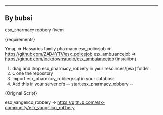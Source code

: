 -------------------------------------------
   By bubsi
-------------------------------------------


esx_pharmacy robbery fivem

{requirements}

   Ymap => Hassarics family pharmacy
   esx_policejob => https://github.com/ZAD4YTV/esx_policejob
   esx_ambulancejob => https://github.com/lockdownstudio/esx_ambulancejob
{Installion}

1. drag and drop esx_pharmacy_robbery in your resources/[esx] folder
2. Clone the repository
3. Import esx_pharmacy_robbery.sql in your database
4. Add this in your server.cfg 
-- start esx_pharmacy_robbery  --

{Original Script}

   esx_vangelico_robbery => https://github.com/esx-community/esx_vangelico_robbery